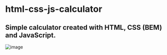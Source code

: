 # html-css-js-calculator

## Simple calculator created with HTML, CSS (BEM) and JavaScript.

![image](https://user-images.githubusercontent.com/20209393/200136115-055da605-c99f-40f5-987c-679271f42deb.png)

